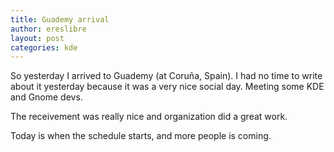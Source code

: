 ```yaml
---
title: Guademy arrival
author: ereslibre
layout: post
categories: kde
---
```

So yesterday I arrived to Guademy (at Coruña, Spain). I had no time to write about it yesterday because it was a very nice social day. Meeting some KDE and Gnome devs.

The receivement was really nice and organization did a great work.

Today is when the schedule starts, and more people is coming.
